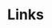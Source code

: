 ---
title: Links
links:
  - title: GitLab
    description: Link to my GitLab
    website: https://gitlab.com/users/AlyssaShep
    image: https://roomnights.eu/img/avatar-icon.png
  - title: unSplash
    description: Stock's Picture
    website: https://unsplash.com/fr
    image: https://unsplash.com/blog/content/images/max/2560/1-VnKoValwGK3-d1bZhD6sVA.jpeg
menu:
    main: 
        weight: -50
        params:
            icon: link

comments: false
---
